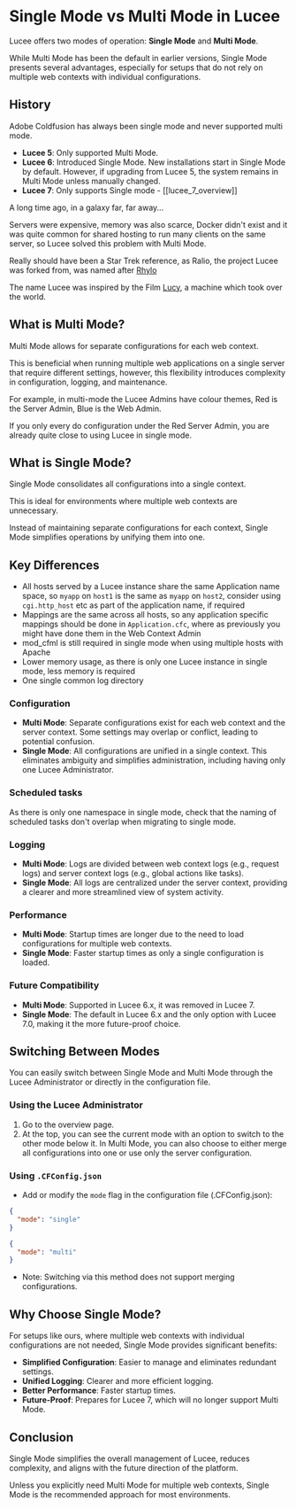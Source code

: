 <!--
{
  "title": "Single Mode vs Multi Mode",
  "id": "single-vs-multi-mode",
  "description": "Understanding the differences between Single mode and Multi mode in Lucee.",
  "keywords": [
    "Lucee",
    "Single Mode",
    "Multi Mode",
    "Configuration"
  ],
  "categories": [
    "server"
  ],
  "related": [
    "lucee_7_overview"
  ]
}
-->

# Single Mode vs Multi Mode in Lucee

Lucee offers two modes of operation: **Single Mode** and **Multi Mode**.

While Multi Mode has been the default in earlier versions, Single Mode presents several advantages, especially for setups that do not rely on multiple web contexts with individual configurations.

## History

Adobe Coldfusion has always been single mode and never supported multi mode.

- **Lucee 5**: Only supported Multi Mode.
- **Lucee 6**: Introduced Single Mode. New installations start in Single Mode by default. However, if upgrading from Lucee 5, the system remains in Multi Mode unless manually changed.
- **Lucee 7**: Only supports Single mode - [[lucee_7_overview]]

A long time ago, in a galaxy far, far away...

Servers were expensive, memory was also scarce, Docker didn't exist and it was quite common for shared hosting to run many clients on the same server, so Lucee solved this problem with Multi Mode.

Really should have been a Star Trek reference, as Ralio, the project Lucee was forked from, was named after [Rhylo](https://memory-alpha.fandom.com/wiki/Rhylo)

The name Lucee was inspired by the Film [Lucy](https://en.wikipedia.org/wiki/Lucy_(2014_film)), a machine which took over the world.

## What is Multi Mode?

Multi Mode allows for separate configurations for each web context.

This is beneficial when running multiple web applications on a single server that require different settings, however, this flexibility introduces complexity in configuration, logging, and maintenance.

For example, in multi-mode the Lucee Admins have colour themes, Red is the Server Admin, Blue is the Web Admin.

If you only every do configuration under the Red Server Admin, you are already quite close to using Lucee in single mode.

## What is Single Mode?

Single Mode consolidates all configurations into a single context.

This is ideal for environments where multiple web contexts are unnecessary.

Instead of maintaining separate configurations for each context, Single Mode simplifies operations by unifying them into one.

## Key Differences

- All hosts served by a Lucee instance share the same Application name space, so `myapp` on `host1` is the same as `myapp` on `host2`, consider using `cgi.http_host` etc as part of the application name, if required
- Mappings are the same across all hosts, so any application specific mappings should be done in `Application.cfc`, where as previously you might have done them in the Web Context Admin
- mod_cfml is still required in single mode when using multiple hosts with Apache
- Lower memory usage, as there is only one Lucee instance in single mode, less memory is required
- One single common log directory

### **Configuration**

- **Multi Mode**: Separate configurations exist for each web context and the server context. Some settings may overlap or conflict, leading to potential confusion.
- **Single Mode**: All configurations are unified in a single context. This eliminates ambiguity and simplifies administration, including having only one Lucee Administrator.

### **Scheduled tasks**

As there is only one namespace in single mode, check that the naming of scheduled tasks don't overlap when migrating to single mode.

### **Logging**

- **Multi Mode**: Logs are divided between web context logs (e.g., request logs) and server context logs (e.g., global actions like tasks).
- **Single Mode**: All logs are centralized under the server context, providing a clearer and more streamlined view of system activity.

### **Performance**

- **Multi Mode**: Startup times are longer due to the need to load configurations for multiple web contexts.
- **Single Mode**: Faster startup times as only a single configuration is loaded.

### **Future Compatibility**

- **Multi Mode**: Supported in Lucee 6.x, it was removed in Lucee 7.
- **Single Mode**: The default in Lucee 6.x and the only option with Lucee 7.0, making it the more future-proof choice.

## Switching Between Modes

You can easily switch between Single Mode and Multi Mode through the Lucee Administrator or directly in the configuration file.

### Using the Lucee Administrator

1. Go to the overview page.
2. At the top, you can see the current mode with an option to switch to the other mode below it. In Multi Mode, you can also choose to either merge all configurations into one or use only the server configuration.

### Using `.CFConfig.json`

- Add or modify the `mode` flag in the configuration file (.CFConfig.json):

```json
{
  "mode": "single"
}
```

```json
{
  "mode": "multi"
}
```

- Note: Switching via this method does not support merging configurations.

## Why Choose Single Mode?

For setups like ours, where multiple web contexts with individual configurations are not needed, Single Mode provides significant benefits:

- **Simplified Configuration**: Easier to manage and eliminates redundant settings.
- **Unified Logging**: Clearer and more efficient logging.
- **Better Performance**: Faster startup times.
- **Future-Proof**: Prepares for Lucee 7, which will no longer support Multi Mode.

## Conclusion

Single Mode simplifies the overall management of Lucee, reduces complexity, and aligns with the future direction of the platform.

Unless you explicitly need Multi Mode for multiple web contexts, Single Mode is the recommended approach for most environments.
